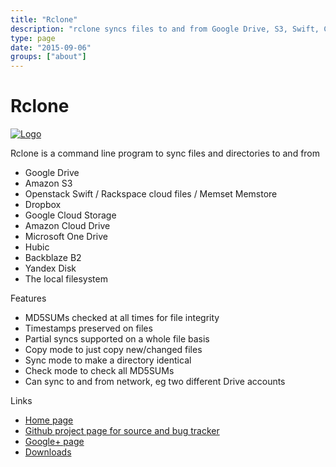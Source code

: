 ```yaml
---
title: "Rclone"
description: "rclone syncs files to and from Google Drive, S3, Swift, Cloudfiles, Dropbox, Google Cloud Storage and Amazon Cloud Drive."
type: page
date: "2015-09-06"
groups: ["about"]
---
```


Rclone
======

[![Logo](/img/rclone-120x120.png)](http://rclone.org/)

Rclone is a command line program to sync files and directories to and from

  * Google Drive
  * Amazon S3
  * Openstack Swift / Rackspace cloud files / Memset Memstore
  * Dropbox
  * Google Cloud Storage
  * Amazon Cloud Drive
  * Microsoft One Drive
  * Hubic
  * Backblaze B2
  * Yandex Disk
  * The local filesystem

Features

  * MD5SUMs checked at all times for file integrity
  * Timestamps preserved on files
  * Partial syncs supported on a whole file basis
  * Copy mode to just copy new/changed files
  * Sync mode to make a directory identical
  * Check mode to check all MD5SUMs
  * Can sync to and from network, eg two different Drive accounts

Links

  * <i class="fa fa-home"></i> [Home page](http://rclone.org/)
  * <i class="fa fa-github"></i> [Github project page for source and bug tracker](http://github.com/ncw/rclone)
  * <i class="fa fa-google-plus"></i> <a href="https://google.com/+RcloneOrg" rel="publisher">Google+ page</a></li>
  * <i class="fa fa-cloud-download"></i>[Downloads](/downloads/)
